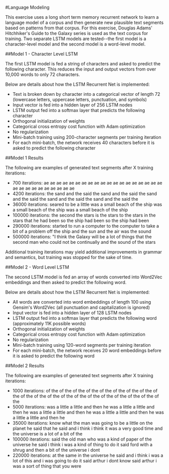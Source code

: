 #Language Modeling

This exercise uses a long short term memory recurrent network to learn a language model of a corpus and then generate new 
plausible text segments based on patterns from that corpus. For this exercise, Douglas Adams' Hitchhiker's Guide to the Galaxy
series is used as the text corpus for training. Two separate LSTM models are tested--the first model is a character-level model
and the second model is a word-level model.

##Model 1 - Character Level LSTM

The first LSTM model is fed a string of characters and asked to predict the following character. This reduces the input and 
output vectors from over 10,000 words to only 72 characters.

Below are details about how the LSTM Recurrent Net is implemented:
 - Text is broken down by character into a categorical vector of length 72 (lowercase letters, uppercase letters, punctuation, and symbols)
 - Input vector is fed into a hidden layer of 256 LSTM nodes
 - LSTM output fed into a softmax layer that predicts the following character
 - Orthogonal initialization of weights
 - Categorical cross entropy cost function with Adam optimization
 - No regularization
 - Mini-batch training using 200-character segments per training iteration
 - For each mini-batch, the network receives 40 characters before it is asked to predict the following character

##Model 1 Results

The following are examples of generated text segments after X training iterations:

 - 700 iterations: ae  ae  ae  ae  ae  ae  ae  ae  ae  ae  ae  ae  ae  ae  ae  ae  ae  ae  ae  ae  ae  ae  ae  ae  ae  ae  ae  ae  ae
 - 4200 iterations: the sand and the said the sand and the said the sand and the said the sand and the said the sand and the said the
 - 36000 iterations: seared to be a little was a small beach of the ship was a small beach of the ship was a small beach of the ship
 - 100000 iterations: the second the stars is the stars to the stars in the stars that he had been so the ship had been so the ship had been
 - 290000 iterations: started to run a computer to the computer to take a bit of a problem off the ship and the sun and the air was the sound
 - 500000 iterations: "I think the Galaxy will be a lot of things that the second man who could not be continually and the sound of the stars
 
Additional training iterations may yield additional improvements in grammar and semantics, but training was stopped for the sake of time.

##Model 2 - Word Level LSTM

The second LSTM model is fed an array of words converted into Word2Vec embeddings and then asked to predict the following word.

Below are details about how the LSTM Recurrent Net is implemented:
 - All words are converted into word embeddings of length 100 using Gensim's Word2Vec (all punctuation and capitalization is ignored)
 - Input vector is fed into a hidden layer of 128 LSTM nodes
 - LSTM output fed into a softmax layer that predicts the following word (approximately 11K possible words)
 - Orthogonal initialization of weights
 - Categorical cross entropy cost function with Adam optimization
 - No regularization
 - Mini-batch training using 120-word segments per training iteration
 - For each mini-batch, the network receives 20 word embeddings before it is asked to predict the following word
 
##Model 2 Results

The following are examples of generated text segments after X training iterations:

 - 1000 iterations: of the of the of the of the of the of the of the of the of the of the of the of the of the of the of the of the of the of the of the of the
 - 5000 iterations: was a little a little and then he was a little a little and then he was a little a little and then he was a little a little and then he was a little a little and then he
 - 35000 iterations: know what the man was going to be a little on the planet he said that he said and i think i think it was a very good time and the universe is a lot of a bit of the
 - 100000 iterations: said the old man who was a kind of paper of the universe he said i think i was a kind of thing to do it said ford with a shrug and then a bit of the universe i dont
 - 220000 iterations: at the same in the universe he said and i think i was a lot of this and i was going to do it said arthur i dont know said arthur i was a sort of thing that you were
 